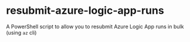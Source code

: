 # resubmit-azure-logic-app-runs
A PowerShell script to allow you to resubmit Azure Logic App runs in bulk (using `az` cli)
